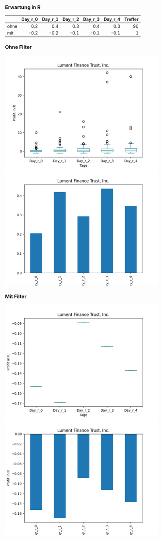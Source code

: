 ### Erwartung in R
|      |   Day_r_0 |   Day_r_1 |   Day_r_2 |   Day_r_3 |   Day_r_4 |   Treffer |
|:-----|----------:|----------:|----------:|----------:|----------:|----------:|
| ohne |       0.2 |       0.4 |       0.3 |       0.4 |       0.3 |        90 |
| mit  |      -0.2 |      -0.2 |      -0.1 |      -0.1 |      -0.1 |         1 |

### Ohne Filter
![image info](./data/LFT_box_all.png)
![image info](./data/LFT_median_all.png)

### Mit Filter
![image info](./data/LFT_box_filtered.png)
![image info](./data/LFT_median_filtered.png)